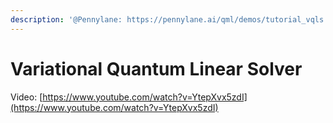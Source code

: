 ```yaml
---
description: '@Pennylane: https://pennylane.ai/qml/demos/tutorial_vqls.html'
---
```


# Variational Quantum Linear Solver



Video: [https://www.youtube.com/watch?v=YtepXvx5zdI](https://www.youtube.com/watch?v=YtepXvx5zdI)
